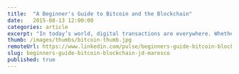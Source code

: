 ```yaml
---
title:  "A Beginner's Guide to Bitcoin and the Blockchain"
date:   2015-08-13 12:00:00
categories: article
excerpt: "In today’s world, digital transactions are everywhere. Whether we’re adding credit to a metro card, buying a burrito, making a payment on a student loan, or renting a bike, we store, spend, and exchange currency for goods and services every day. Every time we swipe a debit card, a lot goes on behind the scenes — big banks verify our identity through a pin number, and then check their records to make sure we have money to spend."
thumb: /images/thumbs/bitcoin-thumb.jpg
remoteUrl: https://www.linkedin.com/pulse/beginners-guide-bitcoin-blockchain-jd-maresco
slug: beginners-guide-bitcoin-blockchain-jd-maresco
published: true
---
```

